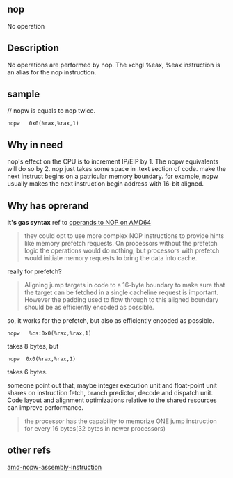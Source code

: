 ## nop
No operation

## Description
No operations are performed by nop. The xchgl %eax, %eax instruction is an alias for the nop instruction.

## sample
// nopw is equals to nop twice.
```
nopw   0x0(%rax,%rax,1)
```

## Why in need
nop's effect on the CPU is to increment IP/EIP by 1.
The nopw equivalents will do so by 2.
nop just takes some space in .text section of code.
make the next instruct begins on a patricular memory boundary.
for example, nopw usually makes the next instruction begin address with 16-bit aligned.

## Why has oprerand
**it's gas syntax**
ref to [operands to NOP on AMD64](http://john.freml.in/amd64-nopl)

> they could opt to use more complex NOP instructions to provide hints like memory prefetch requests.
> On processors without the prefetch logic the operations would do nothing,
  but processors with prefetch would initiate memory requests to bring the data into cache. 

really for prefetch?

> Aligning jump targets in code to a 16-byte boundary to make sure that the target can be fetched in a single cacheline request is important.
> However the padding used to flow through to this aligned boundary should be as efficiently encoded as possible.

so, it works for the prefetch, but also as efficiently encoded as possible.
```
nopw   %cs:0x0(%rax,%rax,1)
```
takes 8 bytes, but 
```
nopw  0x0(%rax,%rax,1)
```
takes 6 bytes.

someone point out that, maybe integer execution unit and float-point unit shares on instruction fetch, branch predictor, decode and dispatch unit.
Code layout and  alignment optimizations relative  to the shared resources can improve performance.

> the processor has the capability to memorize ONE jump instruction for every 16 bytes(32 bytes in newer processors)

## other refs
[amd-nopw-assembly-instruction](https://stackoverflow.com/questions/4798356/amd64-nopw-assembly-instruction)
